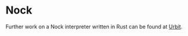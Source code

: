 # Nock

Further work on a Nock interpreter written in Rust can be found at
[Urbit](https://github.com/mcevoypeter/urbit/tree/main/nock).
